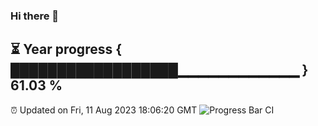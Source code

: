 ### Hi there 👋
⏳ Year progress { ██████████████████▁▁▁▁▁▁▁▁▁▁▁▁ } 61.03 %
---
⏰ Updated on Fri, 11 Aug 2023 18:06:20 GMT
![Progress Bar CI](https://github.com/Moyi321/Moyi321/workflows/Progress%20Bar%20CI/badge.svg)
